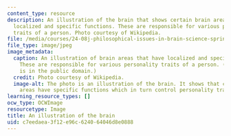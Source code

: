 ```yaml
---
content_type: resource
description: An illustration of the brain that shows certain brain areas which have
  localized and specific functions. These are responsible for various personality
  traits of a person. Photo courtesy of Wikipedia.
file: /media/courses/24-08j-philosophical-issues-in-brain-science-spring-2009/c7eedaea3f12e96c624064046d8e0888_24-08js09-th.jpg
file_type: image/jpeg
image_metadata:
  caption: An illustration of brain areas that have localized and specific functions.
    These are responsible for various personality traits of a person. (This image
    is in the public domain.)
  credit: Photo courtesy of Wikipedia.
  image-alt: The photo is an illustration of the brain. It shows that certain brain
    areas have specific functions which in turn control personality traits.
learning_resource_types: []
ocw_type: OCWImage
resourcetype: Image
title: An illustration of the brain
uid: c7eedaea-3f12-e96c-6240-64046d8e0888
---
```

